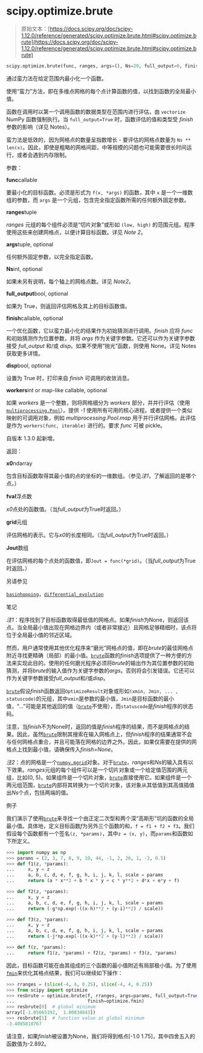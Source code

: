 # scipy.optimize.brute

> 原始文本：[https://docs.scipy.org/doc/scipy-1.12.0/reference/generated/scipy.optimize.brute.html#scipy.optimize.brute](https://docs.scipy.org/doc/scipy-1.12.0/reference/generated/scipy.optimize.brute.html#scipy.optimize.brute)

```py
scipy.optimize.brute(func, ranges, args=(), Ns=20, full_output=0, finish=<function fmin>, disp=False, workers=1)
```

通过蛮力法在给定范围内最小化一个函数。

使用“蛮力”方法，即在多维点网格的每个点计算函数的值，以找到函数的全局最小值。

函数在调用时以第一个调用函数的数据类型在范围内进行评估，由 `vectorize` NumPy 函数强制执行。当 `full_output=True` 时，函数评估的值和类型受 *finish* 参数的影响（详见 Notes）。

蛮力法是低效的，因为网格点的数量呈指数增长 - 要评估的网格点数量为 `Ns ** len(x)`。因此，即使是粗略的网格间距，中等规模的问题也可能需要很长时间运行，或者会遇到内存限制。

参数：

**func**callable

要最小化的目标函数。必须是形式为 `f(x, *args)` 的函数，其中 `x` 是一个一维数组的参数，而 `args` 是一个元组，包含完全指定函数所需的任何额外固定参数。

**ranges**tuple

*ranges* 元组的每个组件必须是“切片对象”或形如 `(low, high)` 的范围元组。程序使用这些来创建网格点，以便计算目标函数。详见 *Note 2*。

**args**tuple, optional

任何额外固定参数，以完全指定函数。

**Ns**int, optional

如果未另有说明，每个轴上的网格点数。详见 *Note2*。

**full_output**bool, optional

如果为 True，则返回评估网格及其上的目标函数值。

**finish**callable, optional

一个优化函数，它以蛮力最小化的结果作为初始猜测进行调用。*finish* 应将 *func* 和初始猜测作为位置参数，并将 *args* 作为关键字参数。它还可以作为关键字参数接受 *full_output* 和/或 *disp*。如果不使用“抛光”函数，则使用 None。详见 Notes 获取更多详情。

**disp**bool, optional

设置为 True 时，打印来自 *finish* 可调用的收敛消息。

**workers**int or map-like callable, optional

如果 *workers* 是一个整数，则将网格细分为 *workers* 部分，并并行评估（使用 [`multiprocessing.Pool`](https://docs.python.org/3/library/multiprocessing.html#module-multiprocessing "(in Python v3.12)")）。提供 *-1* 使用所有可用的核心进程。或者提供一个类似映射的可调用对象，例如 *multiprocessing.Pool.map* 用于并行评估网格。此评估是作为 `workers(func, iterable)` 进行的。要求 *func* 可被 pickle。

自版本 1.3.0 起新增。

返回：

**x0**ndarray

包含目标函数取得其最小值的点的坐标的一维数组。（参见*注1*，了解返回的是哪个点。）

**fval**浮点数

*x0*点处的函数值。（当*full_output*为True时返回。）

**grid**元组

评估网格的表示。它与*x0*的长度相同。（当*full_output*为True时返回。）

**Jout**数组

在评估网格的每个点处的函数值，即`Jout = func(*grid)`。（当*full_output*为True时返回。）

另请参见

[`basinhopping`](scipy.optimize.basinhopping.html#scipy.optimize.basinhopping "scipy.optimize.basinhopping")，[`differential_evolution`](scipy.optimize.differential_evolution.html#scipy.optimize.differential_evolution "scipy.optimize.differential_evolution")

笔记

*注1*：程序找到了目标函数取得最低值的网格点。如果*finish*为None，则返回该点。当全局最小值出现在网格边界内（或者非常接近）且网格足够精细时，该点将位于全局最小值的邻近区域。

然而，用户通常使用其他优化程序来“磨光”网格点的值，即在*brute*的最佳网格点附近寻找更精确（局部）的最小值。[`brute`](#scipy.optimize.brute "scipy.optimize.brute")函数的*finish*选项提供了一种方便的方法来实现此目的。使用的任何磨光程序必须将*brute*的输出作为其位置参数的初始猜测，并将*brute*的输入值作为关键字参数的*args*。否则将会引发错误。它还可以作为关键字参数接受*full_output*和/或*disp*。

[`brute`](#scipy.optimize.brute "scipy.optimize.brute")假设*finish*函数返回`OptimizeResult`对象或形如`(xmin, Jmin, ... , statuscode)`的元组，其中`xmin`是参数的最小值，`Jmin`是目标函数的最小值，“…”可能是其他返回的值（[`brute`](#scipy.optimize.brute "scipy.optimize.brute")不使用），而`statuscode`是*finish*程序的状态码。

注意，当*finish*不为None时，返回的值是*finish*程序的结果，而不是网格点的结果。因此，虽然[`brute`](#scipy.optimize.brute "scipy.optimize.brute")限制其搜索在输入网格点上，但*finish*程序的结果通常不会与任何网格点重合，并且可能落在网格的边界之外。因此，如果仅需要在提供的网格点上找到最小值，请确保传入*finish=None*。

*注2*：点的网格是一个[`numpy.mgrid`](https://numpy.org/doc/stable/reference/generated/numpy.mgrid.html#numpy.mgrid "(在 NumPy v2.0.dev0 中)")对象。对于[`brute`](https://docs.scipy.org/doc/scipy/reference/generated/scipy.optimize.brute.html#scipy.optimize.brute "scipy.optimize.brute")，*ranges*和*Ns*的输入具有以下效果。*ranges*元组的每个组件可以是一个切片对象或一个给定值范围的两元组，比如(0, 5)。如果组件是一个切片对象，[`brute`](https://docs.scipy.org/doc/scipy/reference/generated/scipy.optimize.brute.html#scipy.optimize.brute "scipy.optimize.brute")直接使用它。如果组件是一个两元组范围，[`brute`](https://docs.scipy.org/doc/scipy/reference/generated/scipy.optimize.brute.html#scipy.optimize.brute "scipy.optimize.brute")内部将其转换为一个切片对象，该对象从其低值到其高值插值出*Ns*个点，包括两端的值。

例子

我们演示了使用[`brute`](https://docs.scipy.org/doc/scipy/reference/generated/scipy.optimize.brute.html#scipy.optimize.brute "scipy.optimize.brute")来寻找一个由正定二次型和两个深“高斯形”坑的函数的全局最小值。具体地，定义目标函数*f*为另外三个函数的和，`f = f1 + f2 + f3`。我们假设每个函数都有一个签名`(z, *params)`，其中`z = (x, y)`，而`params`和函数如下所定义。

```py
>>> import numpy as np
>>> params = (2, 3, 7, 8, 9, 10, 44, -1, 2, 26, 1, -2, 0.5)
>>> def f1(z, *params):
...     x, y = z
...     a, b, c, d, e, f, g, h, i, j, k, l, scale = params
...     return (a * x**2 + b * x * y + c * y**2 + d*x + e*y + f) 
```

```py
>>> def f2(z, *params):
...     x, y = z
...     a, b, c, d, e, f, g, h, i, j, k, l, scale = params
...     return (-g*np.exp(-((x-h)**2 + (y-i)**2) / scale)) 
```

```py
>>> def f3(z, *params):
...     x, y = z
...     a, b, c, d, e, f, g, h, i, j, k, l, scale = params
...     return (-j*np.exp(-((x-k)**2 + (y-l)**2) / scale)) 
```

```py
>>> def f(z, *params):
...     return f1(z, *params) + f2(z, *params) + f3(z, *params) 
```

因此，目标函数可能在由其组成的三个函数的最小值附近有局部极小值。为了使用[`fmin`](https://docs.scipy.org/doc/scipy/reference/generated/scipy.optimize.fmin.html#scipy.optimize.fmin "scipy.optimize.fmin")来优化其格点结果，我们可以继续如下操作：

```py
>>> rranges = (slice(-4, 4, 0.25), slice(-4, 4, 0.25))
>>> from scipy import optimize
>>> resbrute = optimize.brute(f, rranges, args=params, full_output=True,
...                           finish=optimize.fmin)
>>> resbrute[0]  # global minimum
array([-1.05665192,  1.80834843])
>>> resbrute[1]  # function value at global minimum
-3.4085818767 
```

请注意，如果*finish*被设置为None，我们将得到格点[-1.0 1.75]，其中四舍五入的函数值为-2.892。
